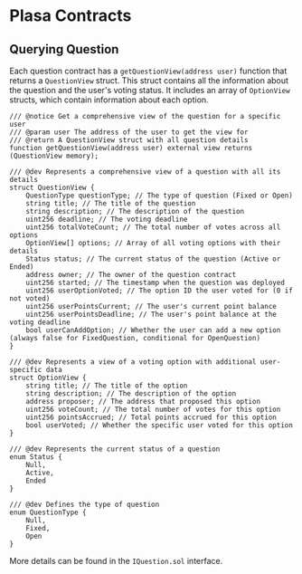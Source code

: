 # Plasa Contracts

## Querying Question

Each question contract has a `getQuestionView(address user)` function that returns a `QuestionView` struct. This struct contains all the information about the question and the user's voting status.
It includes an array of `OptionView` structs, which contain information about each option.

```solidity
/// @notice Get a comprehensive view of the question for a specific user
/// @param user The address of the user to get the view for
/// @return A QuestionView struct with all question details
function getQuestionView(address user) external view returns (QuestionView memory);
```

```solidity
/// @dev Represents a comprehensive view of a question with all its details
struct QuestionView {
	QuestionType questionType; // The type of question (Fixed or Open)
	string title; // The title of the question
	string description; // The description of the question
	uint256 deadline; // The voting deadline
	uint256 totalVoteCount; // The total number of votes across all options
	OptionView[] options; // Array of all voting options with their details
	Status status; // The current status of the question (Active or Ended)
	address owner; // The owner of the question contract
	uint256 started; // The timestamp when the question was deployed
	uint256 userOptionVoted; // The option ID the user voted for (0 if not voted)
	uint256 userPointsCurrent; // The user's current point balance
	uint256 userPointsDeadline; // The user's point balance at the voting deadline
	bool userCanAddOption; // Whether the user can add a new option (always false for FixedQuestion, conditional for OpenQuestion)
}
```

```solidity
/// @dev Represents a view of a voting option with additional user-specific data
struct OptionView {
	string title; // The title of the option
	string description; // The description of the option
	address proposer; // The address that proposed this option
	uint256 voteCount; // The total number of votes for this option
	uint256 pointsAccrued; // Total points accrued for this option
	bool userVoted; // Whether the specific user voted for this option
}
```

```solidity
/// @dev Represents the current status of a question
enum Status {
	Null,
	Active,
	Ended
}

/// @dev Defines the type of question
enum QuestionType {
	Null,
	Fixed,
	Open
}
```

More details can be found in the `IQuestion.sol` interface.
